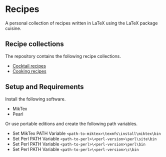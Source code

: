 # Recipes

A personal collection of recipes written in LaTeX using the LaTeX package cuisine.

## Recipe collections

The repository contains the following recipe collections.

- [Cocktail recipes](https://github.com/m-voit/recipes/blob/master/cocktail-recipes/cocktail-recipes.pdf)
- [Cooking recipes](https://github.com/m-voit/recipes/blob/master/cooking-recipes/cooking-recipes.pdf)

## Setup and Requirements

Install the following software.

- MikTex
- Pearl

Or use portable editions and create the following path variables.

- Set MikTex PATH Variable `<path-to-miktex>\texmfs\install\miktex\bin`
- Set Perl PATH Variable `<path-to-perl>\<perl-version>\perl\site\bin`
- Set Perl PATH Variable `<path-to-perl>\<perl-version>\perl\bin`
- Set Perl PATH Variable `<path-to-perl>\<perl-version>\c\bin`
